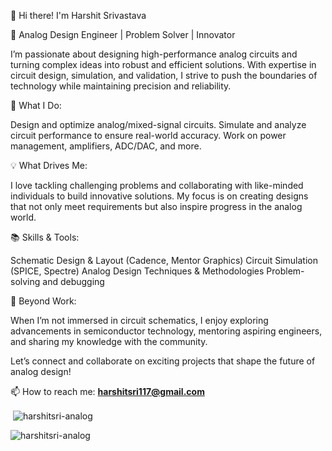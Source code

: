 👋 Hi there! I'm Harshit Srivastava

🔧 Analog Design Engineer | Problem Solver | Innovator

I’m passionate about designing high-performance analog circuits and turning complex ideas into robust and efficient solutions. With expertise in circuit design, simulation, and validation, I strive to push the boundaries of technology while maintaining precision and reliability.

🌟 What I Do:

Design and optimize analog/mixed-signal circuits.
Simulate and analyze circuit performance to ensure real-world accuracy.
Work on power management, amplifiers, ADC/DAC, and more.

💡 What Drives Me:

I love tackling challenging problems and collaborating with like-minded individuals to build innovative solutions. My focus is on creating designs that not only meet requirements but also inspire progress in the analog world.

📚 Skills & Tools:

Schematic Design & Layout (Cadence, Mentor Graphics)
Circuit Simulation (SPICE, Spectre)
Analog Design Techniques & Methodologies
Problem-solving and debugging

🚀 Beyond Work:

When I’m not immersed in circuit schematics, I enjoy exploring advancements in semiconductor technology, mentoring aspiring engineers, and sharing my knowledge with the community.

Let’s connect and collaborate on exciting projects that shape the future of analog design!

📫 How to reach me: **harshitsri117@gmail.com**


<p>&nbsp;<img align="center" src="https://github-readme-stats.vercel.app/api?username=harshitsri-analog&show_icons=true&locale=en" alt="harshitsri-analog" /></p>

<p><img align="center" src="https://github-readme-streak-stats.herokuapp.com/?user=harshitsri-analog&" alt="harshitsri-analog" /></p>
